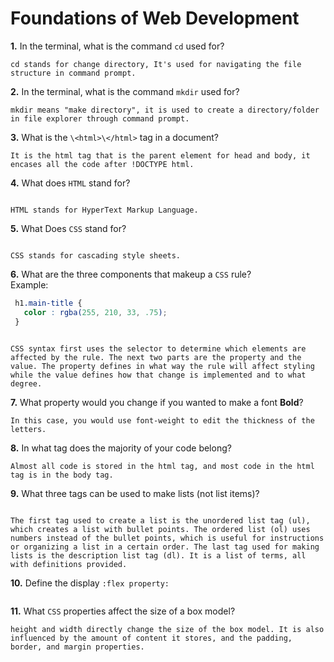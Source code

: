 # Foundations of Web Development

**1.** In the terminal, what is the command `cd` used for?
<!-- enter you answer in the space below -->
```
cd stands for change directory, It's used for navigating the file structure in command prompt.
```

**2.** In the terminal, what is the command `mkdir` used for?
<!-- enter you answer in the space below -->
```
mkdir means "make directory", it is used to create a directory/folder in file explorer through command prompt.
```

**3.** What is the `\<html>\</html>` tag in a document?
<!-- enter you answer in the space below -->
```
It is the html tag that is the parent element for head and body, it encases all the code after !DOCTYPE html.
```

**4.** What does `HTML` stand for?
<!-- enter you answer in the space below -->
```

HTML stands for HyperText Markup Language. 
```

**5.** What Does `CSS` stand for?
<!-- enter you answer in the space below -->
```

CSS stands for cascading style sheets.
```

**6.** What are the three components that makeup a `CSS` rule? <br> Example:
```css
 h1.main-title {
   color : rgba(255, 210, 33, .75);
 }
```
<!-- enter you answer in the space below -->
```

CSS syntax first uses the selector to determine which elements are affected by the rule. The next two parts are the property and the value. The property defines in what way the rule will affect styling while the value defines how that change is implemented and to what degree.
```

**7.** What property would you change if you wanted to make a font **Bold**?
<!-- enter you answer in the space below -->
```
In this case, you would use font-weight to edit the thickness of the letters.
```

**8.** In what tag does the majority of your code belong?
<!-- enter you answer in the space below -->
```
Almost all code is stored in the html tag, and most code in the html tag is in the body tag.
```

**9.** What three tags can be used to make lists (not list items)?
<!-- enter you answer in the space below -->
```

The first tag used to create a list is the unordered list tag (ul), which creates a list with bullet points. The ordered list (ol) uses numbers instead of the bullet points, which is useful for instructions or organizing a list in a certain order. The last tag used for making lists is the description list tag (dl). It is a list of terms, all with definitions provided. 
```

**10.** Define the display `:flex property:`
<!-- enter you answer in the space below -->
```

```

**11.** What `CSS` properties affect the size of a box model?
<!-- enter you answer in the space below -->
```
height and width directly change the size of the box model. It is also influenced by the amount of content it stores, and the padding, border, and margin properties.
```
